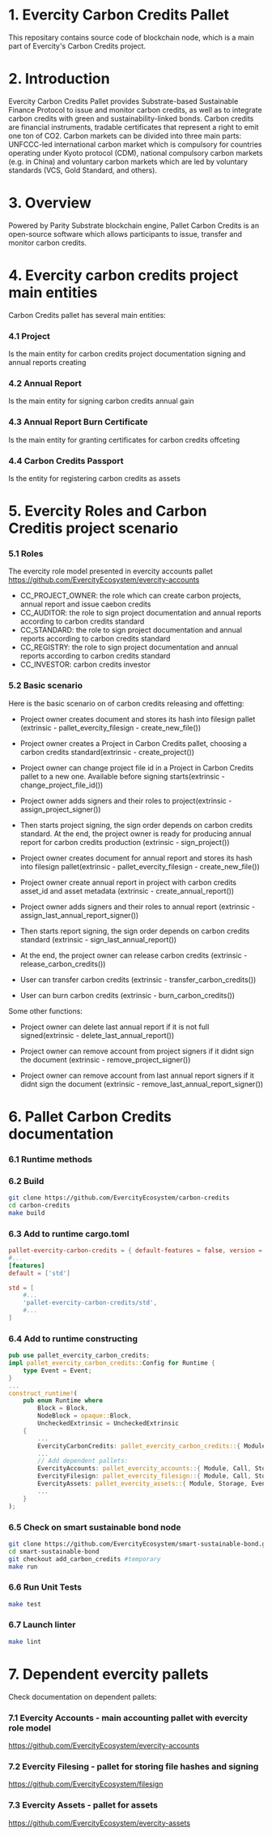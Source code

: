 # 1. Evercity Carbon Credits Pallet

This repositary contains source code of blockchain node, which is a main part of Evercity's Carbon Credits project.

# 2. Introduction

Evercity Carbon Credits Pallet provides Substrate-based Sustainable Finance Protocol to issue and monitor carbon credits, as well as to integrate carbon credits with green and sustainability-linked bonds. 
Carbon credits are financial instruments, tradable certificates that represent a right to emit one ton of CO2. Carbon markets can be divided into three main parts: UNFCCC-led international carbon market which is compulsory for countries operating under Kyoto protocol (CDM), national compulsory carbon markets (e.g. in China) and voluntary carbon markets which are led by voluntary standards (VCS, Gold Standard, and others). 

# 3. Overview

Powered by Parity Substrate blockchain engine, Pallet Carbon Credits is an open-source software which allows participants to issue, transfer and monitor carbon credits.

# 4. Evercity carbon credits project main entities

Carbon Credits pallet has several main entities: 

### 4.1 Project 

Is the main entity for carbon credits project documentation signing and annual reports creating 

### 4.2 Annual Report 

Is the main entity for signing carbon credits annual gain 

### 4.3 Annual Report Burn Certificate 

Is the main entity for granting certificates for carbon credits offceting 

### 4.4 Carbon Credits Passport 

Is the entity for registering carbon credits as assets  


# 5. Evercity Roles and Carbon Creditis project scenario

### 5.1 Roles

The evercity role model presented in evercity accounts pallet https://github.com/EvercityEcosystem/evercity-accounts

- CC_PROJECT_OWNER: the role which can create carbon projects, annual report and issue caebon credits
- CC_AUDITOR: the role to sign project documentation and annual reports according to carbon credits standard
- CC_STANDARD: the role to sign project documentation and annual reports according to carbon credits standard
- CC_REGISTRY: the role to sign project documentation and annual reports according to carbon credits standard
- CC_INVESTOR: carbon credits investor

### 5.2 Basic scenario

Here is the basic scenario on of carbon credits releasing and offetting:

- Project owner creates document and stores its hash into filesign pallet (extrinsic - pallet_evercity_filesign - create_new_file())

- Project owner creates a Project in Carbon Credits pallet, choosing a carbon credits standard(extrinsic - create_project())

- Project owner can change project file id in a Project in Carbon Credits pallet to a new one. Available before signing starts(extrinsic - change_project_file_id())

- Project owner adds signers and their roles to project(extrinsic - assign_project_signer())

- Then starts project signing, the sign order depends on carbon credits standard. 
At the end, the project owner is ready for producing annual report for carbon credits production (extrinsic - sign_project())

- Project owner creates document for annual report and stores its hash into filesign pallet(extrinsic - pallet_evercity_filesign - create_new_file())

- Project owner create annual report in project with carbon credits asset_id and asset metadata (extrinsic - create_annual_report())

- Project owner adds signers and their roles to annual report (extrinsic - assign_last_annual_report_signer())

- Then starts report signing, the sign order depends on carbon credits standard (extrinsic - sign_last_annual_report())

- At the end, the project owner can release carbon credits (extrinsic - release_carbon_credits())

- User can transfer carbon credits (extrinsic - transfer_carbon_credits())

- User can burn carbon credits (extrinsic - burn_carbon_credits())


Some other functions:

- Project owner can delete last annual report if it is not full signed(extrinsic - delete_last_annual_report())

- Project owner can remove account from project signers if it didnt sign the document (extrinsic - remove_project_signer())

- Project owner can remove account from last annual report signers if it didnt sign the document (extrinsic - remove_last_annual_report_signer())


# 6. Pallet Carbon Credits documentation

### 6.1 Runtime methods

<!-- Methods of pallet-evercity are described in Rust documentation [here](http://51.15.47.43/doc/pallet_evercity/) [TEMP] -->

### 6.2 Build

```bash
git clone https://github.com/EvercityEcosystem/carbon-credits
cd carbon-credits
make build
```
### 6.3 Add to runtime cargo.toml

```toml
pallet-evercity-carbon-credits = { default-features = false, version = '0.1.12', git = 'https://github.com/EvercityEcosystem/carbon-credits' }
#...
[features]
default = ['std']

std = [
    #...
    'pallet-evercity-carbon-credits/std',
    #...
]
```

### 6.4 Add to runtime constructing

```rust
pub use pallet_evercity_carbon_credits;
impl pallet_evercity_carbon_credits::Config for Runtime {
    type Event = Event;
}
...
construct_runtime!(
    pub enum Runtime where
        Block = Block,
        NodeBlock = opaque::Block,
        UncheckedExtrinsic = UncheckedExtrinsic
    {
        ...
        EvercityCarbonCredits: pallet_evercity_carbon_credits::{ Module, Call, Storage, Event<T>},
        ...
        // Add dependent pallets:
        EvercityAccounts: pallet_evercity_accounts::{ Module, Call, Storage, Config<T>, Event<T>},
        EvercityFilesign: pallet_evercity_filesign::{ Module, Call, Storage, Event<T> },
        EvercityAssets: pallet_evercity_assets::{ Module, Storage, Event<T> },
        ...
    }
);
```

### 6.5 Check on smart sustainable bond node

```bash
git clone https://github.com/EvercityEcosystem/smart-sustainable-bond.git
cd smart-sustainable-bond
git checkout add_carbon_credits #temporary
make run
```

### 6.6 Run Unit Tests

```bash
make test
```

### 6.7 Launch linter

```bash
make lint
```

# 7. Dependent evercity pallets

Check documentation on dependent pallets:

### 7.1 Evercity Accounts - main accounting pallet with evercity role model

https://github.com/EvercityEcosystem/evercity-accounts

### 7.2 Evercity Filesing - pallet for storing file hashes and signing

https://github.com/EvercityEcosystem/filesign

### 7.3 Evercity Assets - pallet for assets

https://github.com/EvercityEcosystem/evercity-assets